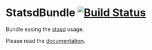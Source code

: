 # StatsdBundle [![Build Status](https://travis-ci.org/M6Web/StatsdBundle.png?branch=master)](https://travis-ci.org/M6Web/StatsdBundle)

Bundle easing the [stasd](https://github.com/etsy/statsd/) usage.

Please read the [documentation](doc/toc.md).